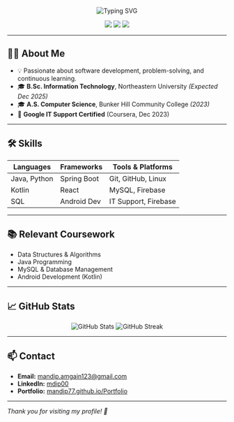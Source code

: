 <p align="center">
  <img src="https://readme-typing-svg.demolab.com?font=Fira+Code&pause=1000&color=0E99E1&center=true&vCenter=true&width=435&lines=Hi+there%2C+I'm+Mandip+Amgain!;Software+Developer;Tech+Enthusiast+%F0%9F%92%BB" alt="Typing SVG" />
</p>

<p align="center">
  <a href="mailto:mandip.amgain123@gmail.com"><img src="https://img.shields.io/badge/Email-D14836?style=for-the-badge&logo=gmail&logoColor=white"></a>
  <a href="https://www.linkedin.com/in/mdip00/"><img src="https://img.shields.io/badge/LinkedIn-mdip00-blue?style=for-the-badge&logo=linkedin"></a>
  <a href="https://mandip77.github.io/Portfolio/"><img src="https://img.shields.io/badge/Portfolio-Visit-ff69b4?style=for-the-badge"></a>
</p>

---

## 👨‍💻 About Me
- 💡 Passionate about software development, problem-solving, and continuous learning.
- 🎓 **B.Sc. Information Technology**, Northeastern University *(Expected Dec 2025)*
- 🎓 **A.S. Computer Science**, Bunker Hill Community College *(2023)*
- 🏅 **Google IT Support Certified** (Coursera, Dec 2023)

---

## 🛠️ Skills

| Languages      | Frameworks     | Tools & Platforms    |
| -------------- | -------------- | -------------------- |
| Java, Python   | Spring Boot    | Git, GitHub, Linux   |
| Kotlin         | React          | MySQL, Firebase      |
| SQL            | Android Dev    | IT Support, Firebase |

---

## 📚 Relevant Coursework
- Data Structures & Algorithms
- Java Programming
- MySQL & Database Management
- Android Development (Kotlin)

---

## 📈 GitHub Stats

<p align="center">
  <img src="https://github-readme-stats.vercel.app/api?username=Mandip77&show_icons=true&theme=radical" alt="GitHub Stats" />
  <img src="https://github-readme-streak-stats.herokuapp.com/?user=Mandip77&theme=radical" alt="GitHub Streak" />
</p>

---

## 📫 Contact

- **Email:** mandip.amgain123@gmail.com
- **LinkedIn:** [mdip00](https://www.linkedin.com/in/mdip00/)
- **Portfolio:** [mandip77.github.io/Portfolio](https://mandip77.github.io/Portfolio/)

---

*Thank you for visiting my profile! 🚀*
